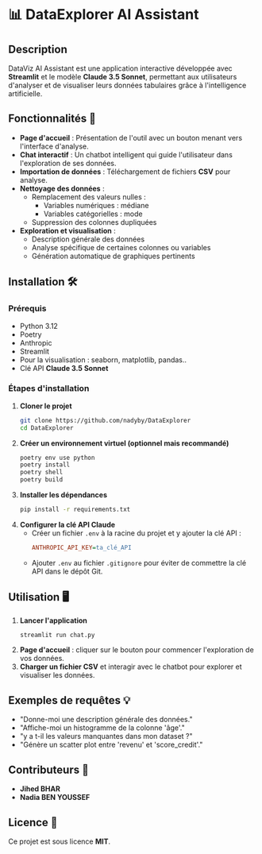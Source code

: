 # 📊 DataExplorer AI Assistant

## Description
DataViz AI Assistant est une application interactive développée avec **Streamlit** et le modèle **Claude 3.5 Sonnet**, permettant aux utilisateurs d'analyser et de visualiser leurs données tabulaires grâce à l'intelligence artificielle.

## Fonctionnalités 🚀
- **Page d'accueil** : Présentation de l'outil avec un bouton menant vers l'interface d'analyse.
- **Chat interactif** : Un chatbot intelligent qui guide l'utilisateur dans l'exploration de ses données.
- **Importation de données** : Téléchargement de fichiers **CSV** pour analyse.
- **Nettoyage des données** :
  - Remplacement des valeurs nulles :
    - Variables numériques : médiane
    - Variables catégorielles : mode
  - Suppression des colonnes dupliquées
- **Exploration et visualisation** :
  - Description générale des données
  - Analyse spécifique de certaines colonnes ou variables
  - Génération automatique de graphiques pertinents

## Installation 🛠️
### Prérequis
- Python 3.12
- Poetry
- Anthropic
- Streamlit
- Pour la visualisation : seaborn, matplotlib, pandas..
- Clé API **Claude 3.5 Sonnet**


### Étapes d'installation
1. **Cloner le projet**
   ```bash
   git clone https://github.com/nadyby/DataExplorer
   cd DataExplorer
   ```
2. **Créer un environnement virtuel (optionnel mais recommandé)**
   ```bash
   poetry env use python
   poetry install
   poetry shell
   poetry build
   ```
3. **Installer les dépendances**
   ```bash
   pip install -r requirements.txt
   ```
4. **Configurer la clé API Claude**
   - Créer un fichier `.env` à la racine du projet et y ajouter la clé API :
     ```ini
     ANTHROPIC_API_KEY=ta_clé_API
     ```
   - Ajouter `.env` au fichier `.gitignore` pour éviter de commettre la clé API dans le dépôt Git.


## Utilisation 🖥️
1. **Lancer l'application**
   ```bash
   streamlit run chat.py
   ```
2. **Page d'accueil** : cliquer sur le bouton pour commencer l'exploration de vos données.
3. **Charger un fichier CSV** et interagir avec le chatbot pour explorer et visualiser les données.

## Exemples de requêtes 💡
- "Donne-moi une description générale des données."
- "Affiche-moi un histogramme de la colonne 'âge'."
- "y a t-il les valeurs manquantes dans mon dataset ?"
- "Génère un scatter plot entre 'revenu' et 'score_credit'."

## Contributeurs 🤝
- **Jihed BHAR**
- **Nadia BEN YOUSSEF**

## Licence 📜
Ce projet est sous licence **MIT**.

